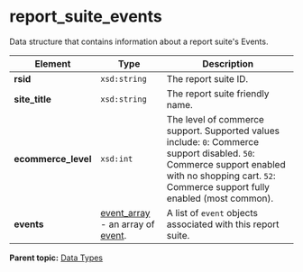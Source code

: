 # report\_suite\_events

Data structure that contains information about a report suite's Events.

|Element|Type|Description|
|-------|----|-----------|
| **rsid** | `xsd:string` | The report suite ID. |
| **site\_title** | `xsd:string` | The report suite friendly name. |
| **ecommerce\_level** | `xsd:int` | The level of commerce support. Supported values include: `0`: Commerce support disabled. `50`: Commerce support enabled with no shopping cart. `52`: Commerce support fully enabled \(most common\). |
| **events** | [event\_array](r_event_array.md#) - an array of [event](r_event.md#). | A list of `event` objects associated with this report suite. |

**Parent topic:** [Data Types](../data_types/c_datatypes.md)

